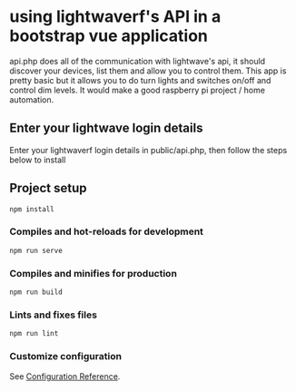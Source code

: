 # using lightwaverf's API in a bootstrap vue application

api.php does all of the communication with lightwave's api, it should discover your devices, list them and allow you to control them. 
This app is pretty basic but it allows you to do turn lights and switches on/off and control dim levels. It would make a good raspberry pi project / home automation.

## Enter your lightwave login details

Enter your lightwaverf login details in public/api.php, then follow the steps below to install

## Project setup
```
npm install
```

### Compiles and hot-reloads for development
```
npm run serve
```

### Compiles and minifies for production
```
npm run build
```

### Lints and fixes files
```
npm run lint
```

### Customize configuration
See [Configuration Reference](https://cli.vuejs.org/config/).
